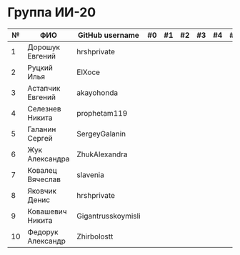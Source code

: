 # Группа ИИ-20

|№|ФИО|GitHub username|#0|#1|#2|#3|#4|#5|#6|#7|#8|
|---|---|---|---|---|---|---|---|---|---|---|---|
|1 |Дорошук Евгений|hrshprivate|||||||||||
|2 |Руцкий Илья|ElXoce|||||||||||
|3 |Астапчик Евгений|akayohonda|||||||||||
|4 |Селезнев Никита|prophetam119|||||||||||
|5 |Галанин Сергей|SergeyGalanin|||||||||||
|6 |Жук Александра| ZhukAlexandra|||||||||||
|7 |Ковалец Вячеслав|slavenia|||||||||||
|8 |Яковчик Денис|hrshprivate|||||||||||
|9|Ковашевич Никита|Gigantrusskoymisli|||||||||||
|10|Федорук Александр|Zhirbolostt|||||||||||

